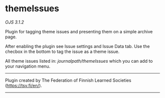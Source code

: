 # themeIssues

*OJS 3.1.2*

Plugin for tagging theme issues and presenting them on a simple archive page.

After enabling the plugin see Issue settings and Issue Data tab. Use the checbox in the bottom to tag the issue as a theme issue.

All theme issues listed in: *journalpath/themeIssues* which you can add to your navigation menu.

***
Plugin created by The Federation of Finnish Learned Societies (https://tsv.fi/en/).
***
